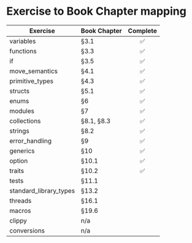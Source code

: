# Exercise to Book Chapter mapping

| Exercise               | Book Chapter | Complete |
| ---------------------- | ------------ | :------: |
| variables              | §3.1         |    ✅    |
| functions              | §3.3         |    ✅    |
| if                     | §3.5         |    ✅    |
| move_semantics         | §4.1         |    ✅    |
| primitive_types        | §4.3         |    ✅    |
| structs                | §5.1         |    ✅    |
| enums                  | §6           |    ✅    |
| modules                | §7           |    ✅    |
| collections            | §8.1, §8.3   |    ✅    |
| strings                | §8.2         |    ✅    |
| error_handling         | §9           |    ✅    |
| generics               | §10          |    ✅    |
| option                 | §10.1        |    ✅    |
| traits                 | §10.2        |    ✅    |
| tests                  | §11.1        |          |
| standard_library_types | §13.2        |          |
| threads                | §16.1        |          |
| macros                 | §19.6        |          |
| clippy                 | n/a          |          |
| conversions            | n/a          |          |

